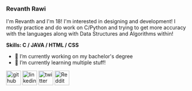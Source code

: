 ### **Revanth Rawi**
I'm Revanth and I'm 18! I'm interested in designing and development! I mostly practice and do work on C/Python and trying to get more accuracy with the languages along with Data Structures and Algorithms within! 

**Skills: C / JAVA / HTML / CSS**

- 🔭 I’m currently working on my bachelor's degree 
- 🌱 I’m currently learning multiple stuff! 


[<img src='https://cdn.jsdelivr.net/npm/simple-icons@3.0.1/icons/github.svg' alt='github' height='40'>](https://github.com/revanthrawi)  [<img src='https://www.flaticon.com/svg/vstatic/svg/174/174857.svg?token=exp=1614871554~hmac=42a9f52d8a9b848debf3db5e19c0818e' alt='linkedin' height='40'>](https://www.linkedin.com/in/revanthrawi/) [<img src='https://www.flaticon.com/svg/vstatic/svg/733/733579.svg?token=exp=1614871622~hmac=92fc718403dadc0decc7a0ff948fedd1' alt='twitter' height='40'>](https://twitter.com/revanthrawi)  [<img src='https://www.flaticon.com/svg/vstatic/svg/2111/2111589.svg?token=exp=1614871668~hmac=9c3d665804771e706660fba11a11f214' alt='Reddit' height='40'>](https://www.reddit.com/user/lawliet_0810)  



